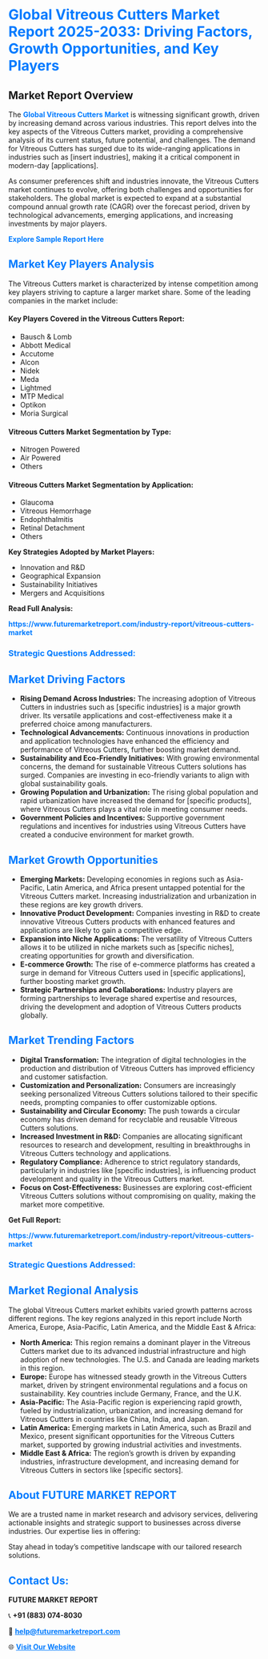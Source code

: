 <h1 style="color: #007BFF;">Global Vitreous Cutters Market Report 2025-2033: Driving Factors, Growth Opportunities, and Key Players</h1>

<section id="overview">
<h2>Market Report Overview</h2>
<p>The <a href="https://www.futuremarketreport.com/industry-report/vitreous-cutters-market" style="color: #007BFF; text-decoration: none;"><strong>Global Vitreous Cutters Market</strong></a> is witnessing significant growth, driven by increasing demand across various industries. This report delves into the key aspects of the Vitreous Cutters market, providing a comprehensive analysis of its current status, future potential, and challenges. The demand for Vitreous Cutters has surged due to its wide-ranging applications in industries such as [insert industries], making it a critical component in modern-day [applications].</p>
<p>As consumer preferences shift and industries innovate, the Vitreous Cutters market continues to evolve, offering both challenges and opportunities for stakeholders. The global market is expected to expand at a substantial compound annual growth rate (CAGR) over the forecast period, driven by technological advancements, emerging applications, and increasing investments by major players.</p>
</section>

<section id="overview">
<p><a href="https://www.futuremarketreport.com/request-sample/reportId=53542" style="color: #007BFF; text-decoration: none;"><strong>Explore Sample Report Here</strong></a></p>
</section>

<section id="key-players">
<h2 style="color: #007BFF;">Market Key Players Analysis</h2>
<p>The Vitreous Cutters market is characterized by intense competition among key players striving to capture a larger market share. Some of the leading companies in the market include:</p>
<h4>Key Players Covered in the Vitreous Cutters Report:</h4>
<ul><li>Bausch &amp; Lomb</li><li>Abbott Medical</li><li>Accutome</li><li>Alcon</li><li>Nidek</li><li>Meda</li><li>Lightmed</li><li>MTP Medical</li><li>Optikon</li><li>Moria Surgical</li></ul>
<h4>Vitreous Cutters Market Segmentation by Type:</h4>
<ul><li>Nitrogen Powered</li><li>Air Powered</li><li>Others</li></ul>

<h4>Vitreous Cutters Market Segmentation by Application:</h4>
<ul><li>Glaucoma</li><li>Vitreous Hemorrhage</li><li>Endophthalmitis</li><li>Retinal Detachment</li><li>Others</li></ul>
<p><strong>Key Strategies Adopted by Market Players:</strong></p>
<ul>
<li>Innovation and R&D</li>
<li>Geographical Expansion</li>
<li>Sustainability Initiatives</li>
<li>Mergers and Acquisitions</li>
</ul>
</section>

<section>
<p><strong>Read Full Analysis: </strong></p><a href="https://www.futuremarketreport.com/industry-report/vitreous-cutters-market" style="color: #007BFF; text-decoration: none;"><strong>https://www.futuremarketreport.com/industry-report/vitreous-cutters-market</strong></a>
<h3 style="color: #007BFF;">Strategic Questions Addressed:</h3>
</section>

<section id="driving-factors">
<h2 style="color: #007BFF;">Market Driving Factors</h2>
<ul>
<li><strong>Rising Demand Across Industries:</strong> The increasing adoption of Vitreous Cutters in industries such as [specific industries] is a major growth driver. Its versatile applications and cost-effectiveness make it a preferred choice among manufacturers.</li>
<li><strong>Technological Advancements:</strong> Continuous innovations in production and application technologies have enhanced the efficiency and performance of Vitreous Cutters, further boosting market demand.</li>
<li><strong>Sustainability and Eco-Friendly Initiatives:</strong> With growing environmental concerns, the demand for sustainable Vitreous Cutters solutions has surged. Companies are investing in eco-friendly variants to align with global sustainability goals.</li>
<li><strong>Growing Population and Urbanization:</strong> The rising global population and rapid urbanization have increased the demand for [specific products], where Vitreous Cutters plays a vital role in meeting consumer needs.</li>
<li><strong>Government Policies and Incentives:</strong> Supportive government regulations and incentives for industries using Vitreous Cutters have created a conducive environment for market growth.</li>
</ul>
</section>

<section id="growth-opportunities">
<h2 style="color: #007BFF;">Market Growth Opportunities</h2>
<ul>
<li><strong>Emerging Markets:</strong> Developing economies in regions such as Asia-Pacific, Latin America, and Africa present untapped potential for the Vitreous Cutters market. Increasing industrialization and urbanization in these regions are key growth drivers.</li>
<li><strong>Innovative Product Development:</strong> Companies investing in R&D to create innovative Vitreous Cutters products with enhanced features and applications are likely to gain a competitive edge.</li>
<li><strong>Expansion into Niche Applications:</strong> The versatility of Vitreous Cutters allows it to be utilized in niche markets such as [specific niches], creating opportunities for growth and diversification.</li>
<li><strong>E-commerce Growth:</strong> The rise of e-commerce platforms has created a surge in demand for Vitreous Cutters used in [specific applications], further boosting market growth.</li>
<li><strong>Strategic Partnerships and Collaborations:</strong> Industry players are forming partnerships to leverage shared expertise and resources, driving the development and adoption of Vitreous Cutters products globally.</li>
</ul>
</section>

<section id="trending-factors">
<h2 style="color: #007BFF;">Market Trending Factors</h2>
<ul>
<li><strong>Digital Transformation:</strong> The integration of digital technologies in the production and distribution of Vitreous Cutters has improved efficiency and customer satisfaction.</li>
<li><strong>Customization and Personalization:</strong> Consumers are increasingly seeking personalized Vitreous Cutters solutions tailored to their specific needs, prompting companies to offer customizable options.</li>
<li><strong>Sustainability and Circular Economy:</strong> The push towards a circular economy has driven demand for recyclable and reusable Vitreous Cutters solutions.</li>
<li><strong>Increased Investment in R&D:</strong> Companies are allocating significant resources to research and development, resulting in breakthroughs in Vitreous Cutters technology and applications.</li>
<li><strong>Regulatory Compliance:</strong> Adherence to strict regulatory standards, particularly in industries like [specific industries], is influencing product development and quality in the Vitreous Cutters market.</li>
<li><strong>Focus on Cost-Effectiveness:</strong> Businesses are exploring cost-efficient Vitreous Cutters solutions without compromising on quality, making the market more competitive.</li>
</ul>
</section>

<section>
<p><strong>Get Full Report: </strong></p><a href="https://www.futuremarketreport.com/industry-report/vitreous-cutters-market" style="color: #007BFF; text-decoration: none;"><strong>https://www.futuremarketreport.com/industry-report/vitreous-cutters-market</strong></a>
<h3 style="color: #007BFF;">Strategic Questions Addressed:</h3>
</section>


<section id="regional-analysis">
<h2 style="color: #007BFF;">Market Regional Analysis</h2>
<p>The global Vitreous Cutters market exhibits varied growth patterns across different regions. The key regions analyzed in this report include North America, Europe, Asia-Pacific, Latin America, and the Middle East & Africa:</p>
<ul>
<li><strong>North America:</strong> This region remains a dominant player in the Vitreous Cutters market due to its advanced industrial infrastructure and high adoption of new technologies. The U.S. and Canada are leading markets in this region.</li>
<li><strong>Europe:</strong> Europe has witnessed steady growth in the Vitreous Cutters market, driven by stringent environmental regulations and a focus on sustainability. Key countries include Germany, France, and the U.K.</li>
<li><strong>Asia-Pacific:</strong> The Asia-Pacific region is experiencing rapid growth, fueled by industrialization, urbanization, and increasing demand for Vitreous Cutters in countries like China, India, and Japan.</li>
<li><strong>Latin America:</strong> Emerging markets in Latin America, such as Brazil and Mexico, present significant opportunities for the Vitreous Cutters market, supported by growing industrial activities and investments.</li>
<li><strong>Middle East & Africa:</strong> The region’s growth is driven by expanding industries, infrastructure development, and increasing demand for Vitreous Cutters in sectors like [specific sectors].</li>
</ul>
</section>

<footer>
<h2 style="color: #007BFF;">About FUTURE MARKET REPORT</h2>
<p>We are a trusted name in market research and advisory services, delivering actionable insights and strategic support to businesses across diverse industries. Our expertise lies in offering:</p>

<p>Stay ahead in today’s competitive landscape with our tailored research solutions.</p>

<h2 style="color: #007BFF;">Contact Us:</h2>
<p><strong>FUTURE MARKET REPORT</strong></p>
<p>📞 <strong>+91 (883) 074-8030</strong></p>
<p>📧 <strong><a href="mailto:help@futuremarketreport.com" style="color: #007BFF;">help@futuremarketreport.com</a></strong></p>
<p>🌐 <strong><a href="https://www.futuremarketreport.com/" style="color: #007BFF;">Visit Our Website</a></strong></p>
</footer>